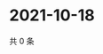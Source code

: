# 2021-10-18

共 0 条

<!-- BEGIN WEIBO -->
<!-- 最后更新时间 Mon Oct 18 2021 23:08:54 GMT+0800 (China Standard Time) -->

<!-- END WEIBO -->
